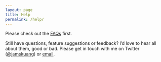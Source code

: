 ```yaml
---
layout: page
title: Help
permalink: /help/
---
```


Please check out the [FAQs](https://shifty.helpshift.com/a/shifty/) first.

Still have questions, feature suggestions or feedback? I’d love to hear all about them, good or bad. Please get in touch with me on Twitter ([@jamskuang](https://twitter.com/jamskuang)) or [email](incyc.apps@gmail.com).
